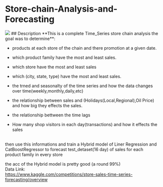# Store-chain-Analysis-and-Forecasting
<img src="https://encrypted-tbn0.gstatic.com/images?q=tbn:ANd9GcS0kHivyrbuw43hgbcGGGmmYcLaNYhryY31LAOXmNX3zXbOOfIGKti1FQ-6fLZ_4oTq_3Y">
## Description 
**This is a complete Time_Series store chain analysis the goal was to determine**:

* products at each store of the chain and there promotion at a given date.

* which product family have the most and least sales.

* which store have the most and least sales

* which (city, state, type) have the most and least sales. 

* the trned and seasonalty of the time series and how the data changes over time(weekly,monthly,daily,etc)

* the relationship between sales and (Holidays(Local,Regional),Oil Price) and how big they effects the sales.
* the relationship bettween the time lags  

* How many shop visitors in each day(transactions) and how it effects the sales 
<br/>
then use this informations and train a Hybrid model of Liner Regression and CatBoostRegressor to forecast test_detaset(16 day) of sales for each product family in every store

the acc of the Hybrid model is pretty good (a round 99%)
<br/>
Data Link: 
<br/>
https://www.kaggle.com/competitions/store-sales-time-series-forecasting/overview
